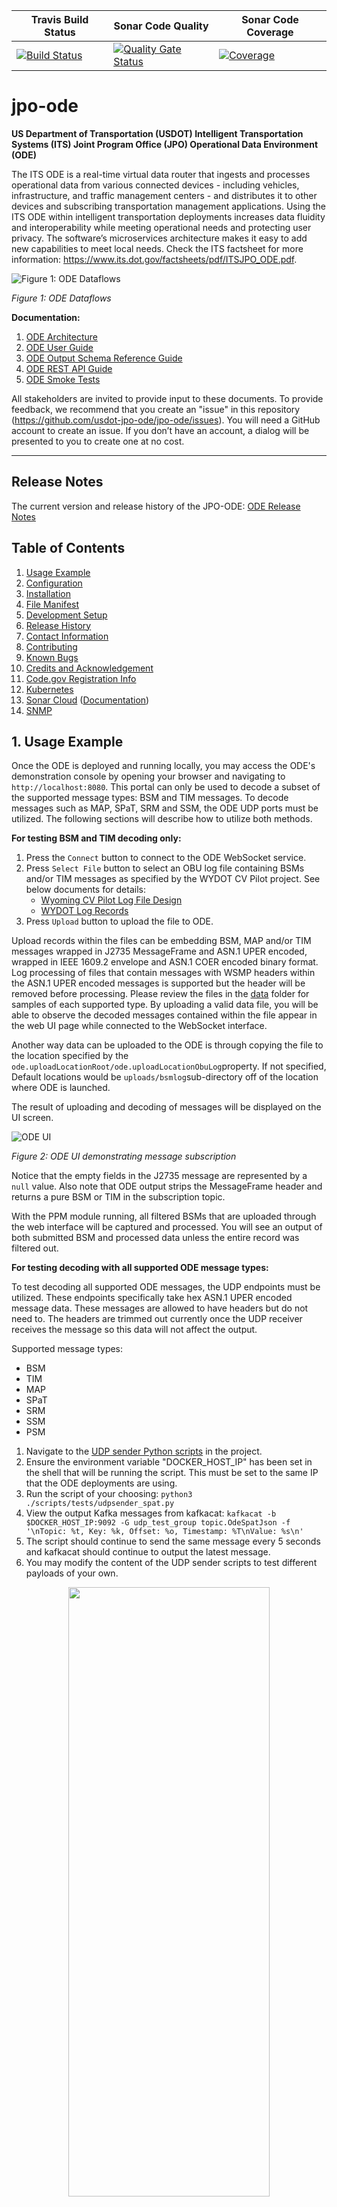 | Travis Build Status | Sonar Code Quality | Sonar Code Coverage |
|---------------------|---------------------|---------------------|
 [![Build Status](https://travis-ci.org/usdot-jpo-ode/jpo-ode.svg?branch=master)](https://travis-ci.org/usdot-jpo-ode/jpo-ode) | [![Quality Gate Status](https://sonarcloud.io/api/project_badges/measure?project=usdot.jpo.ode%3Ajpo-ode&metric=alert_status)](https://sonarcloud.io/dashboard?id=usdot.jpo.ode%3Ajpo-ode) | [![Coverage](https://sonarcloud.io/api/project_badges/measure?project=usdot.jpo.ode%3Ajpo-ode&metric=coverage)](https://sonarcloud.io/dashboard?id=usdot.jpo.ode%3Ajpo-ode) |

# jpo-ode

**US Department of Transportation (USDOT) Intelligent Transportation Systems (ITS) Joint Program Office (JPO) Operational Data Environment (ODE)**

The ITS ODE is a real-time virtual data router that ingests and processes operational data from various connected devices - including vehicles, infrastructure, and traffic management centers - and distributes it to other devices and subscribing transportation management applications. Using the ITS ODE within intelligent transportation deployments increases data fluidity and interoperability while meeting operational needs and protecting user privacy. The software’s microservices architecture makes it easy to add new capabilities to meet local needs. Check the ITS factsheet for more information: <https://www.its.dot.gov/factsheets/pdf/ITSJPO_ODE.pdf>.

![Figure 1: ODE Dataflows](docs/images/readme/figure1.png)

_Figure 1: ODE Dataflows_

**Documentation:**

1. [ODE Architecture](docs/Architecture.md)
2. [ODE User Guide](docs/UserGuide.md)
3. [ODE Output Schema Reference Guide](docs/ODE_Output_Schema_Reference.docx)
4. [ODE REST API Guide](https://usdot-jpo-ode.github.io/)
5. [ODE Smoke Tests](https://github.com/usdot-jpo-ode/jpo-ode/wiki/JPO-ODE-QA-Documents)

All stakeholders are invited to provide input to these documents. To provide feedback, we recommend that you create an "issue" in this repository (<https://github.com/usdot-jpo-ode/jpo-ode/issues>). You will need a GitHub account to create an issue. If you don’t have an account, a dialog will be presented to you to create one at no cost.

---

<a name="toc"/>

## Release Notes
The current version and release history of the JPO-ODE: [ODE Release Notes](<docs/Release_notes.md>)

## Table of Contents

1.  [Usage Example](#usage-example)
2.  [Configuration](#configuration)
3.  [Installation](#installation)
4.  [File Manifest](#file-manifest)
5.  [Development Setup](#development-setup)
6.  [Release History](#release-history)
7.  [Contact Information](#contact-information)
8.  [Contributing](#contributing)
9.  [Known Bugs](#known-bugs)
10. [Credits and Acknowledgement](#credits-and-acknowledgement)
11. [Code.gov Registration Info](#codegov-registration-info)
12. [Kubernetes](#kubernetes)
13. [Sonar Cloud](#sonar-token-configuration) ([Documentation](https://sonarcloud.io/documentation/user-guide/user-token/))
14. [SNMP](#snmp)

<!--
#########################################
############# Usage Example #############
#########################################
 -->

<a name="usage-example"/>

## 1. Usage Example

Once the ODE is deployed and running locally, you may access the ODE's demonstration console by opening your browser and navigating to  `http://localhost:8080`. This portal can only be used to decode a subset of the supported message types: BSM and TIM messages. To decode messages such as MAP, SPaT, SRM and SSM, the ODE UDP ports must be utilized. The following sections will describe how to utilize both methods.

<b>For testing BSM and TIM decoding only:</b>
1.  Press the `Connect` button to connect to the ODE WebSocket service.
2.  Press `Select File` button to select an OBU log file containing BSMs and/or TIM messages as specified by the WYDOT CV Pilot project. See below documents for details:
    - [Wyoming CV Pilot Log File Design](data/Wyoming_CV_Pilot_Log_File_Design.docx)
    - [WYDOT Log Records](data/wydotLogRecords.h)
3.  Press `Upload` button to upload the file to ODE.

Upload records within the files can be embedding BSM, MAP and/or TIM messages wrapped in J2735 MessageFrame and ASN.1 UPER encoded, wrapped in IEEE 1609.2 envelope and ASN.1 COER encoded binary format. Log processing of files that contain messages with WSMP headers within the ASN.1 UPER encoded messages is supported but the header will be removed before processing. Please review the files in the [data](data) folder for samples of each supported type. By uploading a valid data file, you will be able to observe the decoded messages contained within the file appear in the web UI page while connected to the WebSocket interface.

Another way data can be uploaded to the ODE is through copying the file to the location specified by the `ode.uploadLocationRoot/ode.uploadLocationObuLog`property. If not specified,  Default locations would be `uploads/bsmlog`sub-directory off of the location where ODE is launched.

The result of uploading and decoding of messages will be displayed on the UI screen.

![ODE UI](docs/images/readme/figure2.png)

_Figure 2: ODE UI demonstrating message subscription_

Notice that the empty fields in the J2735 message are represented by a `null` value. Also note that ODE output strips the MessageFrame header and returns a pure BSM or TIM in the subscription topic.

With the PPM module running, all filtered BSMs that are uploaded through the web interface will be captured and processed. You will see an output of both submitted BSM and processed data unless the entire record was filtered out.

<b>For testing decoding with all supported ODE message types:</b>

To test decoding all supported ODE messages, the UDP endpoints must be utilized. These endpoints specifically take hex ASN.1 UPER encoded message data. These messages are allowed to have headers but do not need to. The headers are trimmed out currently once the UDP receiver receives the message so this data will not affect the output.

Supported message types:
- BSM
- TIM
- MAP
- SPaT
- SRM
- SSM
- PSM

1. Navigate to the [UDP sender Python scripts](<./scripts/tests/>) in the project.
2. Ensure the environment variable "DOCKER_HOST_IP" has been set in the shell that will be running the script. This must be set to the same IP that the ODE deployments are using.
3. Run the script of your choosing: `python3 ./scripts/tests/udpsender_spat.py`
4. View the output Kafka messages from kafkacat: `kafkacat -b $DOCKER_HOST_IP:9092 -G udp_test_group topic.OdeSpatJson -f '\nTopic: %t, Key: %k, Offset: %o, Timestamp: %T\nValue: %s\n'`
5. The script should continue to send the same message every 5 seconds and kafkacat should continue to output the latest message.
6. You may modify the content of the UDP sender scripts to test different payloads of your own.

<p align="center">
  <img src="./docs/images/readme/figure3.png" width="80%" height="50%">
</p>

[Back to top](#toc)

<!--
#########################################
############# Configuration #############
#########################################
 -->

<a name="configuration"/>

## 2. Configuration

### System Requirements

-  Minimum RAM: 16 GB
-  Minimum storage space: 100 GB
-  Supported operating systems:
   -  Ubuntu 22.04 Linux (Recommended)
   -  Windows 10/11 Professional (Professional version required for Docker virtualization)
   -  OSX 13

The ODE software can run on most standard Window, Mac, or Linux based computers with
Pentium core processors. Performance of the software will be based on the computing power and available RAM in
the system.  Larger data flows can require much larger space requirements depending on the
amount of data being processed by the software. The ODE software application was developed using the open source programming language Java. If running the ODE outside of Docker, the application requires the Java 8 runtime environment.

### Software Prerequisites

The ODE is bundled as a series of submodules running in Docker containers and managed by Docker-Compose. All other required dependencies will automatically be downloaded and installed as part of the Docker build process.

- Docker: <https://docs.docker.com/engine/installation/>
- Docker-Compose: <https://docs.docker.com/compose/install/>

### Tips and Advice

Read the following guides to familiarize yourself with ODE's Docker and Kafka modules.

- [Docker README](docker.md)
- [Kafka README](kafka.md)

The following guide contains information about the data flow diagrams for the ODE.

- [Data Flow Diagrams README](docs/data-flow-diagrams/README.md)

**Installation and Deployment:**

- Docker builds may fail if you are on a corporate network due to DNS resolution errors.
[See here](https://github.com/usdot-jpo-ode/jpo-ode/wiki/Docker-fix-for-SSL-issues-due-to-corporate-network) for instructions to fix this.
- Additionally `git` commands may fail for similar reasons, you can fix this by running `export GIT_SSL_NO_VERIFY=1`.
- Windows users may find more information on installing and using Docker [here](https://github.com/usdot-jpo-ode/jpo-ode/wiki/Docker-management).
- Users interested in Kafka may find more guidance and configuration options [here](docker/kafka/README.md).
- A compatibility guide containing recommendations for suitable versions of submodules for each main module version can be found [here](docs/compatibility.md).

**Configuration:**

If you wish to change the application properties, such as change the location of the upload service via `ode.uploadLocation.*` properties or set the `ode.kafkaBrokers` to something other than the `$DOCKER_HOST_IP:9092`, or wish to change the log file upload folder, etc. instead of setting the environment variables, modify `jpo-ode-svcs\src\main\resources\application.properties` file as desired.

ODE configuration can be customized for every deployment environment using environment variables. These variables can either be set locally or using the [sample.env](sample.env) file. Instructions for how to use this file can be found [here](https://github.com/usdot-jpo-ode/jpo-ode/wiki/Using-the-.env-configuration-file).

**Important!**
You must rename `sample.env` to `.env` for Docker to automatically read the file. This file will contain AWS access keys and other private information. Do not push this file to source control.

[Back to top](#toc)

<!--
########################################
############# Installation #############
########################################
 -->

<a name="installation"/>

## 3. Installation

The following instructions describe the minimal procedure to fetch, build, and run the main ODE application. If you want to use the privacy protection module and/or S3 depositors, see the [User Guide](docs/UserGuide.md) for more detailed information. Additionally, different build processes are covered at the bottom of this section.

#### Step 0 - For Windows Users Only

If running on Windows, please make sure that your global git config is set up to not convert end-of-line characters during checkout.

Disable `git core.autocrlf` (One Time Only)

```bash
git config --global core.autocrlf false
```

#### Step 1 - Download the Source Code

The ODE software system consists of the following modules hosted in separate Github repositories:

|Name|Visibility|Description|
|----|----------|-----------|
|[jpo-ode](https://github.com/usdot-jpo-ode/jpo-ode)|public|Contains the public components of the application code.|
|[jpo-cvdp](https://github.com/usdot-jpo-ode/jpo-cvdp)|public|Privacy Protection Module|
|[jpo-s3-deposit](https://github.com/usdot-jpo-ode/jpo-s3-deposit)|public|S3 depositor service. Optional, comment out of `docker-compose.yml` file if not used.|
|[asn1_codec](https://github.com/usdot-jpo-ode/asn1_codec)|public|ASN.1 Encoder/Decoder module|
|[jpo-security-svcs](https://github.com/usdot-jpo-ode/jpo-security-svcs)|public|Provides cryptographic services.|
|[jpo-sdw-depositor](https://github.com/usdot-jpo-ode/jpo-sdw-depositor)|public|SDW depositor service. Optional, comment out of `docker-compose.yml` file if not used.|

You may download the stable, default branch for ALL of these dependencies by using the following recursive git clone command:

```bash
git clone --recurse-submodules https://github.com/usdot-jpo-ode/jpo-ode.git
```

Once you have these repositories obtained, you are ready to build and deploy the application.

##### Downloading the source code from a non-default branch

<details><summary>(Advanced) Downloading the source code from a non-default branch</summary>
<p>

The above steps to pull the code from GitHub repository pulls it from the default branch which is the stable branch. If you wish to pull the source code from a branch that is still under development or beta testing, you will need to specify the branch to pull from. The following commands aid you in that action.

**Note**: These commands can also be performed using the provided script `update_branch`.

```bash
# Backup user provided source or configuration files used by submodules
cp asn1_codec/asn1c_combined/J2735_201603DA.ASN .

# Run the following commands to reset existing branch
git reset --hard
git submodule foreach --recursive git reset --hard

# Pull from the non-default branch
git checkout <branch_name>
git pull origin <branch_name>

# The next command wipes out all of the submodules and re-initializes them.
git submodule deinit -f . && git submodule update --recursive --init

# Restore user provided source or configuration files used by submodules
cp ./J2735_201603DA.ASN asn1_codec/asn1c_combined/
```

</p>
</details>

#### Step 2 - Build and run the application

**Notes:**
- Docker builds may fail if you are on a corporate network due to DNS resolution errors.
[See here](https://github.com/usdot-jpo-ode/jpo-ode/wiki/Docker-fix-for-SSL-issues-due-to-corporate-network) for instructions to fix this.
- In order for Docker to automatically read the environment variable file, you must rename it from `sample.env` to `.env`. **This file will contain private keys, do not put add it to version control.**

Copy the following files from `jpo-ode` directory into your DOCKER_SHARED_VOLUME directory.
- Copy jpo-ode/ppm.properties to ${DOCKER_SHARED_VOLUME}/config.properties. Open the newly copied `config.properties` file in a text editor and update the `metadata.broker.list=your.docker.host.ip:9092` line with your system's DOCKER_HOST_IP in place of the dummy `your.docker.host.ip` string.
- Copy jpo-ode/adm.properties to ${DOCKER_SHARED_VOLUME}/adm.properties
- Copy jpo-ode/aem.properties to ${DOCKER_SHARED_VOLUME}/aem.properties
- Specifying the variable: ${DOCKER_SHARED_VOLUME_WINDOWS} to "C:" may be required for certain Windows users.

Navigate to the root directory of the jpo-ode project and run the following command:

```bash
docker-compose up --build -d
docker-compose ps
```

To bring down the services and remove the running containers run the following command:

```bash
docker-compose down
```
For a fresh restart, run:

```bash
docker-compose down
docker-compose up --build -d
docker-compose ps
```

To completely rebuild from scratch, run:

```bash
docker-compose down
docker-compose rm -fvs
docker-compose up --build -d
docker-compose ps
```

Check the deployment by running `docker-compose ps`. You can start and stop containers using `docker-compose start` and `docker-compose stop` commands.
If using the multi-broker docker-compose file, you can change the scaling by running `docker-compose scale <container>=n` where container is the container you would like to scale and n is the number of instances. For example, `docker-compose scale kafka=3`.


#### asn1_codec Module (ASN.1 Encoder and Decoder)
ODE requires the deployment of asn1_codec module. ODE's `docker-compose.yml` file is set up to build and deploy the module in a Docker container. If you wish to run `asn1_codec` module outside Docker (i.e. directly on the host machine), please refer to the documentation of `asn1_codec` module.

The only requirement for deploying `asn1_codec` module on Docker is the setup of two environment variables `DOCKER_HOST_IP` and `DOCKER_SHARED_VOLUME`.

#### PPM Module (Geofencing and Filtering)

To run the ODE with PPM module, you must install and start the PPM service. PPM service communicates with other services through Kafka Topics. PPM will read from the specified "Raw BSM" topic and publish the result to the specified "Filtered Bsm" topic. These topic names are specified by the following ODE and PPM properties:

 - ODE properties for communications with PPM (set in application.properties)
	 - ode.kafkaTopicOdeBsmJson  (default = topic.OdeBsmJson)
	 - ode.kafkaTopicFilteredOdeBsmJson (default = topic.FilteredOdeBsmJson)
 - PPM properties for communications with ODE (set in yourconfig.properties)
	 - privacy.topic.consumer (default = j2735BsmRawJson)
	 - privacy.topic.producer (default = j2735BsmFilteredJson)

Follow the instructions [here](https://github.com/usdot-jpo-ode/jpo-cvdp/blob/master/docs/installation.md) to install and build the PPM service.

During the build process, edit the sample config file located in `config/example.properties` and point the property `metadata.broker.list` towards the host of your docker machine or wherever the kafka brokers are hosted. You may use the command `docker-machine ls` to find the kafka service.

After a successful build, use the following commands to configure and run the PPM

```
cd $BASE_PPM_DIR/jpo-cvdp/build
$ ./bsmjson_privacy -c ../config/ppm.properties
```

# Confluent Cloud Integration

Rather than using a local kafka instance, the ODE can utilize an instance of kafka hosted by Confluent Cloud via SASL.



## Environment variables

### Purpose & Usage

- The DOCKER_HOST_IP environment variable is used to communicate with the bootstrap server that the instance of Kafka is running on.

- The KAFKA_TYPE environment variable specifies what type of kafka connection will be attempted and is used to check if Confluent should be utilized. If this environment variable is not set, the ODE will default to normal behavior.

- The CONFLUENT_KEY and CONFLUENT_SECRET environment variables are used to authenticate with the bootstrap server. If the KAFKA_TYPE environment variable is not set, then these are not required.



### Values
In order to utilize Confluent Cloud:

- DOCKER_HOST_IP must be set to the bootstrap server address (excluding the port)

- KAFKA_TYPE must be set to "CONFLUENT"

- CONFLUENT_KEY must be set to the API key being utilized for CC

- CONFLUENT_SECRET must be set to the API secret being utilized for CC



## CC Docker Compose File

There is a provided docker-compose file (docker-compose-confluent-cloud.yml) that passes the above environment variables into the container that gets created. Further, this file doesn't spin up a local kafka instance since it is not required.



## Note

This has only been tested with Confluent Cloud but technically all SASL authenticated Kafka brokers can be reached using this method.	

[Back to top](#toc)

# MongoDB Integration

## Description and Configuration

To sink streamed kafka topic data to a MongoDB database, a kafka connect and MongoDB instance can be deployed for the ODE. By running the provided docker compose [file](./docker-compose-mongo.yml) the following topics will be streamed to MongoDB:

- OdeRawEncodedBSMJson
- OdeBsmJson
- OdeRawEncodedMAPJson
- OdeMapJson
- OdeRawEncodedSPATJson
- OdeSpatJson
- OdeRawEncodedTIMJson
- OdeTimJson
- OdeRawEncodedPsmJson
- OdePsmJson

The configuration that defines this is in the jpo-s3-deposit submodule [here](jpo-s3-deposit\mongo-connector\connect_start.sh). This script is attached to the `connect` container as a volume and if you would like to sink different topics then feel free to make a copy of the `connect_start.sh` script and attach it to the `connect` container to the following path: `/scripts/connect_start.sh`.

## Environment variables

### Purpose & Usage

- The `MONGO_IP` environment variable is used to define the IP address of the MongoDB container. This can be configured to use a remote MongoDB instance instead of using the provided docker deployed container.

- The `MONGO_DB_NAME` environmental variable defines the name of the DB created in MongoDB. This variable is used for both configuring user permission access as well as a destination for the connectors defined in the `connect` container.

- The `MONGO_ADMIN_DB_USER` and `MONGO_ADMIN_DB_PASS` define the credentials for the `admin` MongoDB user. This user has full control of the cluster and the password must be securely set for production deployments.

- The `MONGO_ODE_DB_USER` and `MONGO_ODE_DB_PASS` define the credentials for the `ode` MongoDB user. This user has `readWrite` permissions to the `MONGO_DB_NAME` database.

- The `MONGO_URI` environmental variable contains the complete connection string used to connect to the MongoDB when creating connectors in the `connect` container.

- The `MONGO_COLLECTION_TTL` environmental variable configures the Time To Live (TTL) for created TTL indexes. Setting this value too high will result in much more storage usage.

### Values
In order to utilize Confluent Cloud:

- `MONGO_IP` must be set to the IP address of the MongoDB container. This can be left as `${DOCKER_HOST_IP}` for deployments using the provided MongoDB instance included in the docker-compose file.

- `MONGO_DB_NAME` configures the created DB name in MongoDB.

- `MONGO_ADMIN_DB_USER` configures the MongoDB admin user's name.

- `MONGO_ADMIN_DB_PASS` configures the MongoDB admin user's name. This must be changed to a more secure password for production deployments.

- `MONGO_ODE_DB_USER` configures the username of the initialized user with `readwrite` access to the initialized database.

- `MONGO_ODE_DB_PASS` configures the password of the initialized user with `readwrite` access to the initialized database.

- `MONGO_URI` defines the connection URI used by the kafka connect instance. MongoDB connection URI options are documented [here](https://www.mongodb.com/docs/manual/reference/connection-string/)

- `MONGO_COLLECTION_TTL` sets the Time To Live (TTL) for the created TTL indexes.


## Mongo Docker Compose File

There is a provided docker-compose [file](docker-compose-mongo.yml) that spins up a MongoDB instance with a kafka connect service. There is also a initialization container that configures the RBAC and replica set of the MongoDB container. 

## Note

Kafka connect is being used for MongoDB in this implimentation but it can interact with many types of databases, here is further documentation for [kafka connect](https://docs.confluent.io/platform/current/connect/index.html)

[Back to top](#toc)

<!--
#########################################
############# File Manifest #############
#########################################
 -->

<a name="file-manifest"/>

## 4. File Manifest

This section outlines the software technology stacks of the ODE.

### Containerization and Management

- [Docker](https://www.docker.com/)
- [Docker-Compose](https://docs.docker.com/compose/)

### Messaging

- [Kafka](https://kafka.apache.org/)

### Code Quality

- [SonarCloud](https://sonarcloud.io)

### Continuous Integration

- [TravisCI](https://travis-ci.org/)

### ODE Code

- [Java 8](https://openjdk.java.net/)
- [Maven](https://maven.apache.org/)
- [Spring Boot](http://spring.io/projects/spring-boot)
- [Logback](https://logback.qos.ch/)
- [SNMP4J](https://www.snmp4j.org/)
- [JUnit](https://junit.org)
- [JMockit](http://jmockit.github.io/)
- [Stomp Websocket](http://jmesnil.net/stomp-websocket)

### Web UI

- [MaterializeCSS](https://materializecss.com)
- [jQuery](https://jquery.com/)
- [Stomp Websocket](http://jmesnil.net/stomp-websocket)
- [SockJS](https://github.com/sockjs)

[Back to top](#toc)

<!--
#############################################
############# Development Setup #############
#############################################
 -->

<a name="development-setup"/>

## 5. Development Setup

### Integrated Development Environment (IDE)

Install the IDE of your choice:

* Eclipse: [https://eclipse.org/](https://eclipse.org/)
* STS: [https://spring.io/tools/sts/all](https://spring.io/tools/sts/all)
* IntelliJ: [https://www.jetbrains.com/idea/](https://www.jetbrains.com/idea/)

### Continuous Integration

* TravisCI: <https://travis-ci.org/usdot-jpo-ode/jpo-ode>

### Dev Container Environment
The project can be reopened inside of a dev container in VSCode. This environment should have all of the necessary dependencies to debug the ODE and its submodules. When attempting to run scripts in this environment, it may be necessary to make them executable with "chmod +x" first.

[Back to top](#toc)

<!--
###########################################
############# Release History #############
###########################################
 -->

<a name="release-history"/>

## 6. Release History

[Release Notes](ReleaseNotes.md)

[Back to top](#toc)

<!--
###############################################
############# Contact Information #############
###############################################
 -->

<a name="contact-information"/>

## 7. Contact Information

Contact the developers of the ODE application by submitting a [Github issue](https://github.com/usdot-jpo-ode/jpo-ode/issues).

Contact the ODE management representative using the information in the [Code.gov Registration Info](#codegov-registration-info) section.

### License information

Licensed under the Apache License, Version 2.0 (the "License"); you may not use this
file except in compliance with the License.
You may obtain a copy of the License at <http://www.apache.org/licenses/LICENSE-2.0>
Unless required by applicable law or agreed to in writing, software distributed under
the License is distributed on an "AS IS" BASIS, WITHOUT WARRANTIES OR CONDITIONS OF ANY KIND, either expressed or implied. See the License for the specific language governing
permissions and limitations under the [License](http://www.apache.org/licenses/LICENSE-2.0).

[Back to top](#toc)

<!--
########################################
############# Contributing #############
########################################
 -->

<a name="contributing"/>

## 8. Contributing

Please read our [contributing guide](docs/contributing_guide.md) to learn about our development process, how to propose pull requests and improvements, and how to build and test your changes to this project.

### Source Repositories - GitHub

- Main repository on GitHub (public)
	- <https://github.com/usdot-jpo-ode/jpo-ode>
- Data Privacy Module on Github (public)
	- <https://github.com/usdot-jpo-ode/jpo-cvdp>
- S3 Depositor Module on Github (public)
	- <https://github.com/usdot-jpo-ode/jpo-s3-deposit>
- Security services repository on GitHub (public)
  - <https://github.com/usdot-jpo-ode/jpo-security-svcs>
- ODE Output Validatory Library (public)
  - https://github.com/usdot-jpo-ode/ode-output-validator-library

### Agile Project Management - Jira
<https://usdotjpoode.atlassian.net/secure/RapidBoard.jspa?projectKey=ODE>

### Wiki - Confluence
<https://usdotjpoode.atlassian.net/wiki/>

### Continuous Integration and Delivery
<https://travis-ci.org/usdot-jpo-ode/jpo-ode>

<details><summary>Using Travis for your build</summary>


To allow Travis run your build when you push your changes to your public fork of the jpo-ode repository, you must define the following secure environment variable using Travis CLI (<https://github.com/travis-ci/travis.rb>).

Run:

```
travis login --org
```
Enter personal github account credentials.

In order to allow Sonar to run, personal key must be added with this command:
(Key can be obtained from the JPO-ODE development team)

```
travis env set SONAR_SECURITY_TOKEN <key> -pr <user-account>/<repo-name>
```
</details>
<br>

### Static Code Analysis

<https://sonarcloud.io/organizations/usdot-jpo-ode/projects>

[Back to top](#toc)

<!--
######################################
############# Known Bugs #############
######################################
 -->

### Quality Assurance

Code quality assurance is reported through the [usdot-jpo-ode SonarCloud organization](https://sonarcloud.io/organizations/usdot-jpo-ode/projects). Code quality reports are generated by the [JaCoCo plugin for Maven](https://www.eclemma.org/jacoco/trunk/doc/maven.html) during the ODE's [webhook-triggered TravisCI build](https://github.com/usdot-jpo-ode/jpo-ode/blob/dev/.travis.yml#L16). After a successful build, the [SonarQube scanner plugin for Maven](https://docs.sonarqube.org/display/SCAN/Analyzing+with+SonarQube+Scanner+for+Maven) creates and uploads a code quality report to SonarCloud.

For regression and user acceptance testing, ODE provides an automated test harness. The test harness is pprovided in the [qa/test-harness](ga/test-harness) directory under jpo-ode root folder. The test harness uses the ODE [Validator Library](https://github.com/usdot-jpo-ode/ode-output-validator-library) repository as a submodule.

For more information, please see: https://github.com/usdot-jpo-ode/jpo-ode/wiki/Using-the-ODE-test-harness

<a name="known-bugs"/>

## 9. Known Bugs

Date: 07/2017

In its current state, the ODE has been developed to accomplish the goals of data transfer, security, and modularity working with the J2735 and 1609.2 security. The system has been designed to support multiple services orchestrated through the Apache Kafka streaming data pipelines, services built and supported as separate applications and described with each service's repository. As a modular system, each component has been built for functionality first, and additional performance testing is needed to understand the limits of the system with large volumes of data.

### Troubleshooting

Please read our [Wiki](https://github.com/usdot-jpo-ode/jpo-ode/wiki) for more information, or check the [User Guide](docs/UserGuide.md).

Application Support for the ODE currently managed via GitHub's native issue tracker: <https://github.com/usdot-jpo-ode/jpo-ode/issues>.

[Back to top](#toc)

<!--
#######################################################
############# Credits and Acknowledgement #############
#######################################################
 -->

<a name="credits-and-acknowledgement"/>

## 10. Credits and Acknowledgement

[Attribution](ATTRIBUTION.md)

[Back to top](#toc)

<!--
######################################################
############# Code.gov Registration Info #############
######################################################
 -->

<a name="codegov-registration-info"/>

## 11. Code.gov Registration Info

Agency: DOT

Short Description: The ITS ODE is a real-time virtual data router that ingests and processes operational data from various connected devices – including vehicles, infrastructure, and traffic management centers – and distributes it to other devices and subscribing transportation management applications. Using the ITS ODE within intelligent transportation deployments increases data fluidity and interoperability while meeting operational needs and protecting user privacy. The software’s microservices architecture makes it easy to add new capabilities to meet local needs.

Status: Beta

Tags: transportation, connected vehicles, intelligent transportation systems, java

Labor hours: 200

Contact Name: James Lieu

Contact Phone: (202) 366-3000

<a name="kubernetes"/>

## 12. Kubernetes
The ODE can be run in a k8s environment.
See [this document](./docs/Kubernetes.md) for more details about this.

[Back to top](#toc)

<a name="sonar-token-configuration"/>

## 13. Sonar Token Configuration
Generating and Using Tokens
Users can generate tokens that can be used to run analyses or invoke web services without access to the user's actual credentials.

USDOT-JPO-ODE SonarCloud Organization : https://sonarcloud.io/organizations/usdot-jpo-ode-1/

### Generating a token
You can generate new tokens at User > My Account > Security.
The form at the bottom of the page allows you to generate new tokens. Once you click the Generate button, you will see the token value. Copy it immediately; once you dismiss the notification you will not be able to retrieve it.

### Using a token
SonarScanners running in GitHub Actions can automatically detect branches and pull requests being built so you don't need to specifically pass them as parameters to the scanner.

**<ins>To analyze your projects with GitHub Actions, you need to: </ins>**

**<ins> Creating your GitHub secrets </ins>**
You can create repository secrets from your GitHub repository as below:

Sonar Token: Generate a SonarQube token and, in GitHub, create a new repository secret in GitHub with SONAR_TOKEN as the Name and the token you generated as the Value.
Sonar Host URL: In GitHub, create a new repository secret with SONAR_HOST_URL as the Name and your SonarQube server URL as the Value.

Configure your workflow YAML file as below:

	1. Add GitHub Secrets in ci.yml workflow as SONAR_TOKEN: ${{ secrets.SONAR_TOKEN }
 	2. Update the sonar properties in Sonar scan step (- name: Run Sonar) with new sonar project properties.
  
Commit and push your code to start the analysis.

### Revoking a token
You can revoke an existing token at User > My Account > Security by clicking the Revoke button next to the token.

<a name="snmp"/>

## 14. SNMP
The ODE is capable of communicating with RSUs to:
- Query TIMs
- Deposit TIMs
- Delete TIMs

The following SNMP protocols are supported for communication with RSUs:
- DSRC 4.1 (defined in 'Dedicated Short-Range Communications Roadside Unit Specifications')
- NTCIP1218 (defined in 'National Transportation Communications for ITS Protocol')

If no protocol is specified in a request containing RSUs, the ODE will communicate with RSUs via the DSRC 4.1 protocol by default. 
This can be changed by setting the value of the DEFAULT_SNMP_PROTOCOL environment variable. 

Additionally, the ODE supports the execution of PDM operations on RSUs. PDM operations are not defined in NTCIP1218, but are defined DSRC 4.1.